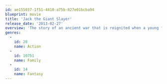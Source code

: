```yaml
---
id: ae155037-1f51-4410-a75b-827e01bcba94
blueprint: movie
title: 'Jack the Giant Slayer'
release_date: '2013-02-27'
overview: 'The story of an ancient war that is reignited when a young farmhand unwittingly opens a gateway between our world and a fearsome race of giants. Unleashed on the Earth for the first time in centuries, the giants strive to reclaim the land they once lost, forcing the young man, Jack into the battle of his life to stop them. Fighting for a kingdom, its people, and the love of a brave princess, he comes face to face with the unstoppable warriors he thought only existed in legend–and gets the chance to become a legend himself.'
genres:
  -
    id: 28
    name: Action
  -
    id: 10751
    name: Family
  -
    id: 14
    name: Fantasy
---
```

